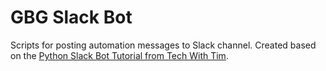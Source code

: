 # GBG Slack Bot

Scripts for posting automation messages to Slack channel. Created based on the [Python Slack Bot Tutorial from Tech With Tim](https://www.youtube.com/watch?v=KJ5bFv-IRFM&list=PLzMcBGfZo4-kqyzTzJWCV6lyK-ZMYECDc).
